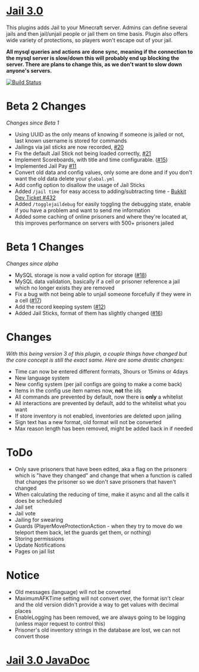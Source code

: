 [Jail 3.0](http://ci.graywolf336.com/job/Jail/)
====
This plugins adds Jail to your Minecraft server. Admins can define several jails and then jail/unjail people or jail them on time basis. Plugin also offers wide variety of protections, so players won't escape out of your jail.

**All mysql queries and actions are done sync, meaning if the connection to the mysql server is slow/down this will probably end up blocking the server. There are plans to change this, as we don't want to slow down anyone's servers.**

[![Build Status](http://ci.graywolf336.com/job/Jail/badge/icon)](http://ci.graywolf336.com/job/Jail/)

Beta 2 Changes
===
*Changes since Beta 1*
* Using UUID as the only means of knowing if someone is jailed or not, last known username is stored for commands
* Jailings via jail sticks are now recorded, [#20](https://github.com/graywolf336/Jail/issues/20)
* Fix the default Jail Stick not being loaded correctly, [#21](https://github.com/graywolf336/Jail/issues/21)
* Implement Scoreboards, with title and time configurable. ([#15](https://github.com/graywolf336/Jail/issues/15))
* Implemented Jail Pay [#11](https://github.com/graywolf336/Jail/issues/11)
* Convert old data and config values, only some are done and if you don't want the old data delete your `global.yml`
* Add config option to disallow the usage of Jail Sticks
* Added `/jail time` for easy access to adding/subtracting time - [Bukkit Dev Ticket #432](http://dev.bukkit.org/bukkit-plugins/jail/tickets/432/)
* Added `/togglejaildebug` for easily toggling the debugging state, enable if you have a problem and want to send me information
* Added some caching of online prisoners and where they're located at, this improves performance on servers with 500+ prisoners jailed

Beta 1 Changes
===
*Changes since alpha*
* MySQL storage is now a valid option for storage ([#18](https://github.com/graywolf336/Jail/issues/18))
* MySQL data validation, basically if a cell or prisoner reference a jail which no longer exists they are removed
* Fix a bug with not being able to unjail someone forcefully if they were in a cell ([#17](https://github.com/graywolf336/Jail/issues/17))
* Add the record keeping system ([#12](https://github.com/graywolf336/Jail/issues/12))
* Added Jail Sticks, format of them has slightly changed ([#16](https://github.com/graywolf336/Jail/issues/16))

Changes
===
*With this being version 3 of this plugin, a couple things have changed but the core concept is still the exact same. Here are some drastic changes:*
* Time can now be entered different formats, 3hours or 15mins or 4days
* New language system
* New config system (per jail configs are going to make a come back)
* Items in the config use item names now, **not** the ids
* All commands are prevented by default, now there is **only** a whitelist
* All interactions are prevented by default, add to the whitelist what you want
* If store inventory is not enabled, inventories are deleted upon jailing
* Sign text has a new format, old format will not be converted
* Max reason length has been removed, might be added back in if needed

ToDo
===
* Only save prisoners that have been edited, aka a flag on the prisoners which is "have they changed" and change that when a function is called that changes the prisoner so we don't save prisoners that haven't changed
* When calculating the reducing of time, make it async and all the calls it does be scheduled
* Jail set
* Jail vote
* Jailing for swearing
* Guards (PlayerMoveProtectionAction - when they try to move do we teleport them back, let the guards get them, or nothing)
* Storing permissions
* Update Notifications
* Pages on jail list

Notice
===
* Old messages (language) will not be converted
* MaximumAFKTime setting will not convert over, the format isn't clear and the old version didn't provide a way to get values with decimal places
* EnableLogging has been removed, we are always going to be logging (unless major request to control this)
* Prisoner's old inventory strings in the database are lost, we can not convert those

[Jail 3.0 JavaDoc](http://ci.graywolf336.com/job/Jail/javadoc)
====
